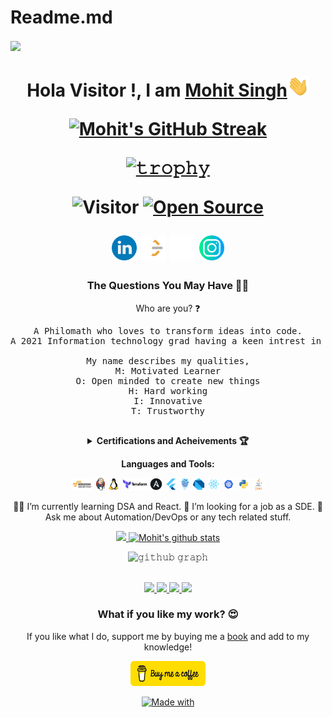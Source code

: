 # Readme.md
<img align="center" src="https://i.imgur.com/4ASafy0.png">


<div align="center">
<h1>Hola Visitor !, I am <a href="https://www.linkedin.com/in/devmohitsingh/">Mohit Singh</a><img src="https://raw.githubusercontent.com/ABSphreak/ABSphreak/master/gifs/Hi.gif" width="35">
  <br>
<!--   streak and tropy -->
  
[![Mohit's GitHub Streak](https://github-readme-streak-stats.herokuapp.com/?user=devmohit-live&theme=dark&fire=red&hide_border=true)](https://github.com/devmohit-live)

[![𝚝𝚛𝚘𝚙𝚑𝚢](https://github-profile-trophy.vercel.app/?username=devmohit-live&row=2&column=3&margin-w=15&no-bg=true&no-frame=true&theme=onestar)](https://github.com/devmohit-live)
 <br>
<span style="display:block"> 
 
![Visitor](https://komarev.com/ghpvc/?username=devmohit-livea&style=plastic&color=blueviolet&label=VISITORS:+)
[![Open Source](https://badges.frapsoft.com/os/v1/open-source.svg?v=103&style=plastic)](https://opensource.org/)
 
</span>

<!--   socials -->
  <div class="socials">
    <a href="https://www.linkedin.com/in/devmohitsingh/"><img src="https://raw.githubusercontent.com/devmohit-live/Images_of_repo/master/portfolio_logos/linkedin.png" width="40" /></a>
<a href="https://leetcode.com/devmohit/"><img src="https://github.com/devmohit-live/Images_of_repo/raw/master/portfolio_logos/LeetCode_Logo_1.png?raw=true" width="40" /></a>
<a href="https://github.com/devmohit-live"><img src="https://github.com/devmohit-live/Images_of_repo/blob/master/portfolio_logos/GitHub-Mark-Light-120px-plus.png?raw=true" width="40" /></a>
<a href="https://www.instagram.com/mr_developer.code"><img src="https://raw.githubusercontent.com/devmohit-live/Images_of_repo/master/portfolio_logos/instagram.png" width="40" /></a>
  </div>

<!--   about -->
<h3>The Questions You May Have 👱🏼</h3>

<summary> Who are you? ❓</summary><pre>
A Philomath who loves to transform ideas into code.
A 2021 Information technology grad having a keen intrest in DevOps and Cloud Computing Technologies <br>
My name describes my qualities,
M: Motivated Learner
O: Open minded to create new things
H: Hard working
I: Innovative
T: Trustworthy
  </pre>
<details>
  
  <summary><b>Certifications and Acheivements 🏆 </b></summary>
  <ul>
   <li>My article : Deploying Webserver on AWS using Terraform is published on AWS Monthly Newsletter <a href="https://www.linkedin.com/posts/devmohitsingh_aws-awseducate-terraform-activity-6686489548685406208-FBL4"> Post and Article</a>.</li>
    <li>AWS Community Builder</li>
    <li>AWS Honeycode Beta Testing Team Member</li>
    <li>AWS Student Ambassador</li>
    <li>Google IT Support Certification</li>
    <li>AWS Fundaemtal Specialization</li>
    <li>Gold Medalist in Joy of Computing Using Python</a>.</li>
    <li>MTA Netwotking Fundamentals Certified</li>
    <li>DO101 Certified (Introduction to OpenShift Applications) </li>
    <li>DevOps Assembly Line Certified</li>
    <li>MLOPS(Machine Learning with Operations) Certified</li>
    <li>Docker Expertise</li>
    <li>Bertelsman Scholarship Recipient</li>
    <li>Intel AI Edge Scolarship Recipient</li>
    <li>Google CLoud Quest Leader X 2</li>
    <li>Cloud System Administartion Certification (ICT Academy IIT Kanpur)</li>
    <li>Co-ordinator at IIEC RISE</li>
  </ul>
</details>

<!-- languages -->

**Languages and Tools:**

<code><img height="20" src="https://raw.githubusercontent.com/devmohit-live/Images_of_repo/master/aws.gif"></code>
<code><img height="20" src="https://github.com/devmohit-live/Images_of_repo/raw/master/portfolio_logos/jenkins.png"></code>
<code><img height="20" src="https://raw.githubusercontent.com/github/explore/80688e429a7d4ef2fca1e82350fe8e3517d3494d/topics/linux/linux.png"></code>
<code><img height="20" src="https://raw.githubusercontent.com/devmohit-live/Images_of_repo/master/terraform.gif"></code>
<code><img height="20" src="https://raw.githubusercontent.com/github/explore/80688e429a7d4ef2fca1e82350fe8e3517d3494d/topics/ansible/ansible.png"></code>
<code><img height="20" src="https://raw.githubusercontent.com/github/explore/80688e429a7d4ef2fca1e82350fe8e3517d3494d/topics/flutter/flutter.png"></code>
<code><img height="20" src="https://raw.githubusercontent.com/devmohit-live/Images_of_repo/master/docker.gif"></code>
<code><img height="20" src="https://raw.githubusercontent.com/github/explore/80688e429a7d4ef2fca1e82350fe8e3517d3494d/topics/dart/dart.png"></code>
<code><img height="20" src="https://raw.githubusercontent.com/github/explore/80688e429a7d4ef2fca1e82350fe8e3517d3494d/topics/react-native/react-native.png"></code>
<code><img height="20" src="https://raw.githubusercontent.com/devmohit-live/Images_of_repo/master/k8s.gif"></code>
<code><img height="20" src="https://raw.githubusercontent.com/github/explore/80688e429a7d4ef2fca1e82350fe8e3517d3494d/topics/python/python.png"></code>
<code><img height="20" src="https://raw.githubusercontent.com/github/explore/80688e429a7d4ef2fca1e82350fe8e3517d3494d/topics/java/java.png"></code>

 👨‍💻 I’m currently learning DSA and React.
 🔭 I’m looking for a job as a SDE.
 💬 Ask me about Automation/DevOps or any tech related stuff.
 
 
<!--   stats -->
<div>
    
<a href="https://github.com/devmohit-live">
  <img src="https://github-readme-stats.vercel.app/api/top-langs/?username=devmohit-live&theme=gotham&line_width=30&&cache_seconds=1800" />
</a>
  
<a href="https://github.com/devmohit-live">
 <img  src="https://github-readme-stats.vercel.app/api?username=devmohit-live&show_icons=true&line_height=40&line_width=45&count_private=true&include_all_commits=true&theme=vue-dark&cache_seconds=1800" alt="Mohit's github stats"/>
</a>
  
![𝚐𝚒𝚝𝚑𝚞𝚋 𝚐𝚛𝚊𝚙𝚑](https://activity-graph.herokuapp.com/graph?username=devmohit-live&&custom_title=Mohit's%20Activity%20Graph&theme=react-dark&hide_border=true&area=true)
  <br/> 
</div>

<!-- repo -->
<br />
<a href="https://github.com/devmohit-live/PeerCoder">
<img src="https://github-readme-stats.vercel.app/api/pin/?username=devmohit-live&repo=PeerCoder&theme=algolia" />
</a>

<a href="https://github.com/devmohit-live/Google-Spreadsheet-Clone">
 <img src="https://github-readme-stats.vercel.app/api/pin/?username=devmohit-live&repo=Google-Spreadsheet-Clone&theme=radical" />
</a>

<a href="https://github.com/devmohit-live/Terraform_AWS_Webserver">
<img  src="https://github-readme-stats.vercel.app/api/pin/?username=devmohit-live&repo=Terraform_AWS_Webserver&theme=gotham" />
</a>

<a href="https://github.com/devmohit-live/EKS_Deployment_2tier">
 <img  src="https://github-readme-stats.vercel.app/api/pin/?username=devmohit-live&repo=EKS_Deployment_2tier&theme=tokyonight" />
</a>

<!-- footer -->
<h3>What if you like my work?  😍</h3>

 If you like what I do, support me by buying me a [book](https://www.buymeacoffee.com/devmohitlive) and add to my knowledge! 
 
<a href="https://www.buymeacoffee.com/devmohitlive" target="_blank"><img src="https://github.com/devmohit-live/Images_of_repo/raw/master/portfolio_logos/bmc-button.png" alt="Buy Me A Book" height="40" width="120"></a>



 [![Made with ](http://ForTheBadge.com/images/badges/made-with-markdown.svg)](https://www.python.org/)
